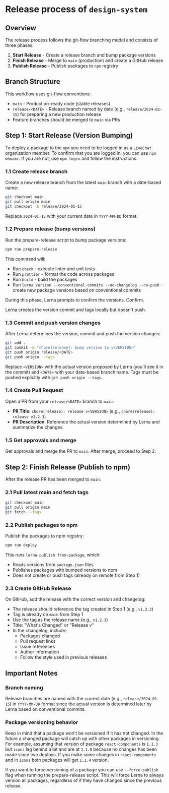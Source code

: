 # Release process of `design-system`

## Overview

The release process follows the git-flow branching model and consists of three phases:
1. **Start Release** - Create a release branch and bump package versions
2. **Finish Release** - Merge to `main` (production) and create a GitHub release
3. **Publish Release** - Publish packages to `npm` registry

## Branch Structure

This workflow uses git-flow conventions:
- `main` - Production-ready code (stable releases)
- `release/<DATE>` - Release branch named by date (e.g., `release/2024-01-15`) for preparing a new production release
- Feature branches should be merged to `main` via PRs

## Step 1: Start Release (Version Bumping)

To deploy a package to the `npm` you need to be logged in as a `LiveChat` organization member. To confirm that you are logged in, you can use `npm whoami`. If you are not, use `npm login` and follow the instructions.

### 1.1 Create release branch

Create a new release branch from the latest `main` branch with a date-based name:

```bash
git checkout main
git pull origin main
git checkout -b release/2024-01-15
```

Replace `2024-01-15` with your current date in `YYYY-MM-DD` format. 

### 1.2 Prepare release (bump versions)

Run the prepare-release script to bump package versions:

```bash
npm run prepare-release
```

This command will:
- Run `check` - execute linter and unit tests
- Run `prettier` - format the code across packages
- Run `build` - build the packages
- Run `lerna version --conventional-commits --no-changelog --no-push` - create new package versions based on conventional commits

During this phase, Lerna prompts to confirm the versions. Confirm.

Lerna creates the version commit and tags locally but doesn't push.

### 1.3 Commit and push version changes

After Lerna determines the version, commit and push the version changes:

```bash
git add .
git commit -m "chore(release): bump version to v<VERSION>"
git push origin release/<DATE>
git push origin --tags
```

Replace `<VERSION>` with the actual version proposed by Lerna (you'll see it in the commit) and `<DATE>` with your date-based branch name. Tags must be pushed explicitly with `git push origin --tags`.

### 1.4 Create Pull Request

Open a PR from your `release/<DATE>` branch to `main`:

- **PR Title**: `chore(release): release v<VERSION>` (e.g., `chore(release): release v1.2.3`)
- **PR Description**: Reference the actual version determined by Lerna and summarize the changes

### 1.5 Get approvals and merge

Get approvals and merge the PR to `main`. After merge, proceed to Step 2.

## Step 2: Finish Release (Publish to npm)

After the release PR has been merged to `main`:

### 2.1 Pull latest main and fetch tags

```bash
git checkout main
git pull origin main
git fetch --tags
```

### 2.2 Publish packages to npm

Publish the packages to npm registry:

```bash
npm run deploy
```

This runs `lerna publish from-package`, which:
- Reads versions from `package.json` files
- Publishes packages with bumped versions to npm
- Does not create or push tags (already on remote from Step 1)

### 2.3 Create GitHub Release

On GitHub, add the release with the correct version and changelog:

- The release should reference the tag created in Step 1 (e.g., `v1.2.3`)
- Tag is already on `main` from Step 1
- Use the tag as the release name (e.g., `v1.2.3`)
- Title: "What's Changed" or "Release v<VERSION>"
- In the changelog, include:
  - Packages changed
  - Pull request links
  - Issue references
  - Author information
  - Follow the style used in previous releases


## Important Notes

### Branch naming

Release branches are named with the current date (e.g., `release/2024-01-15`) in `YYYY-MM-DD` format since the actual version is determined later by Lerna based on conventional commits.

### Package versioning behavior

Keep in mind that a package won't be versioned if it has not changed. In the future a changed package will catch up with other packages in versioning. For example, assuming that version of package `react-components` is `1.1.3` but `icons` lag behind a bit and are at `1.1.0` because no changes has been made since two deploys. If you make some changes in `react-components` and in `icons` both packages will get `1.1.4` version.

If you want to force versioning of a package you can use `--force-publish` flag when running the prepare-release script. This will force Lerna to always version all packages, regardless of if they have changed since the previous release.

